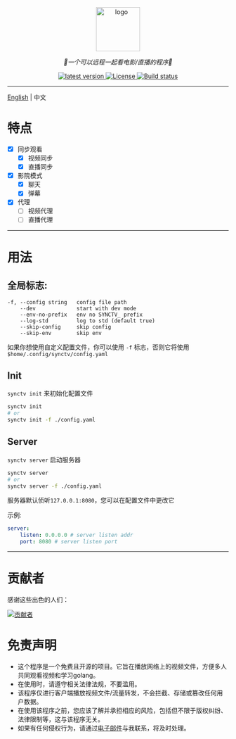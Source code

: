 <div align="center">
  <a href="https://github.com/synctv-org/docs"><img height="100px" alt="logo" src="https://cdn.jsdelivr.net/gh/synctv-org/docs@main/logo/logo.png"/></a>
  <p><em>👫一个可以远程一起看电影/直播的程序🍿</em></p>
    <div>
        <a href="https://goreportcard.com/report/github.com/synctv-org/synctv">
            <img src="https://goreportcard.com/badge/github.com/synctv-org/synctv" alt="latest version" />
        </a>
        <a href="https://github.com/synctv-org/synctv/blob/main/LICENSE">
            <img src="https://img.shields.io/github/license/synctv-org/synctv" alt="License" />
        </a>
        <a href="https://github.com/synctv-org/synctv/actions?query=workflow%3Abuild">
            <img src="https://img.shields.io/github/actions/workflow/status/synctv-org/synctv/build.yml?branch=main" alt="Build status" />
        </a>
    </div>
</div>

---

[English](./README.md) | 中文

# 特点
- [x] 同步观看
  - [x] 视频同步
  - [x] 直播同步
- [x] 影院模式
  - [x] 聊天
  - [x] 弹幕
- [x] 代理
  - [ ] 视频代理
  - [ ] 直播代理

---

# 用法
## 全局标志:

```
-f, --config string   config file path
    --dev             start with dev mode
    --env-no-prefix   env no SYNCTV_ prefix
    --log-std         log to std (default true)
    --skip-config     skip config
    --skip-env        skip env
```

如果你想使用自定义配置文件，你可以使用 `-f` 标志，否则它将使用 `$home/.config/synctv/config.yaml`

## Init
`synctv init` 来初始化配置文件

```bash
synctv init
# or
synctv init -f ./config.yaml
```

## Server
`synctv server` 启动服务器

```bash
synctv server
# or
synctv server -f ./config.yaml
```

服务器默认侦听`127.0.0.1:8080`，您可以在配置文件中更改它

示例:

```yaml
server:
    listen: 0.0.0.0 # server listen addr
    port: 8080 # server listen port
```

---

# 贡献者
感谢这些出色的人们：

[![贡献者](https://contrib.nn.ci/api?repo=synctv-org/synctv&repo=synctv-org/synctv-web&repo=synctv-org/docs)](https://github.com/synctv-org/synctv/graphs/contributors)

# 免责声明
- 这个程序是一个免费且开源的项目。它旨在播放网络上的视频文件，方便多人共同观看视频和学习golang。
- 在使用时，请遵守相关法律法规，不要滥用。
- 该程序仅进行客户端播放视频文件/流量转发，不会拦截、存储或篡改任何用户数据。
- 在使用该程序之前，您应该了解并承担相应的风险，包括但不限于版权纠纷、法律限制等，这与该程序无关。
- 如果有任何侵权行为，请通过[电子邮件](mailto:pyh1670605849@gmail.com)与我联系，将及时处理。